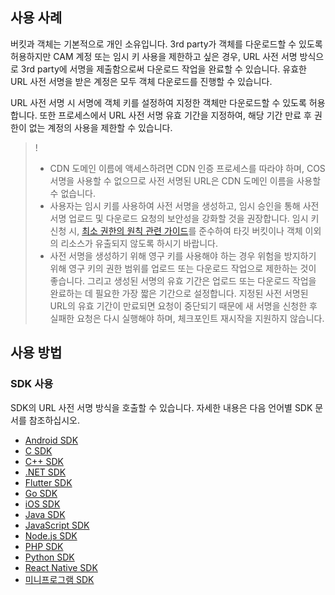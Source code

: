 ## 사용 사례

버킷과 객체는 기본적으로 개인 소유입니다. 3rd party가 객체를 다운로드할 수 있도록 허용하지만 CAM 계정 또는 임시 키 사용을 제한하고 싶은 경우, URL 사전 서명 방식으로 3rd party에 서명을 제출함으로써 다운로드 작업을 완료할 수 있습니다. 유효한 URL 사전 서명을 받은 계정은 모두 객체 다운로드를 진행할 수 있습니다.

URL 사전 서명 시 서명에 객체 키를 설정하여 지정한 객체만 다운로드할 수 있도록 허용합니다. 또한 프로세스에서 URL 사전 서명 유효 기간을 지정하여, 해당 기간 만료 후 권한이 없는 계정의 사용을 제한할 수 있습니다.

>!
> - CDN 도메인 이름에 액세스하려면 CDN 인증 프로세스를 따라야 하며, COS 서명을 사용할 수 없으므로 사전 서명된 URL은 CDN 도메인 이름을 사용할 수 없습니다.
> - 사용자는 임시 키를 사용하여 사전 서명을 생성하고, 임시 승인을 통해 사전 서명 업로드 및 다운로드 요청의 보안성을 강화할 것을 권장합니다. 임시 키 신청 시, [최소 권한의 원칙 관련 가이드](https://intl.cloud.tencent.com/document/product/436/32972)를 준수하여 타깃 버킷이나 객체 이외의 리소스가 유출되지 않도록 하시기 바랍니다.
> - 사전 서명을 생성하기 위해 영구 키를 사용해야 하는 경우 위험을 방지하기 위해 영구 키의 권한 범위를 업로드 또는 다운로드 작업으로 제한하는 것이 좋습니다. 그리고 생성된 서명의 유효 기간은 업로드 또는 다운로드 작업을 완료하는 데 필요한 가장 짧은 기간으로 설정합니다. 지정된 사전 서명된 URL의 유효 기간이 만료되면 요청이 중단되기 때문에 새 서명을 신청한 후 실패한 요청은 다시 실행해야 하며, 체크포인트 재시작을 지원하지 않습니다.
> 


## 사용 방법

### SDK 사용

SDK의 URL 사전 서명 방식을 호출할 수 있습니다. 자세한 내용은 다음 언어별 SDK 문서를 참조하십시오.

- [Android SDK](https://intl.cloud.tencent.com/document/product/436/37680)
- [C SDK](https://intl.cloud.tencent.com/document/product/436/31520)
- [C++ SDK](https://intl.cloud.tencent.com/document/product/436/31524)
- [.NET SDK](https://intl.cloud.tencent.com/document/product/436/38068)
- [Flutter SDK](https://www.tencentcloud.com/document/product/436/54513)
- [Go SDK](https://intl.cloud.tencent.com/document/product/436/31528)
- [iOS SDK](https://intl.cloud.tencent.com/document/product/436/37690)
- [Java SDK](https://intl.cloud.tencent.com/document/product/436/31536)
- [JavaScript SDK](https://intl.cloud.tencent.com/document/product/436/31540)
- [Node.js SDK](https://intl.cloud.tencent.com/document/product/436/32455)
- [PHP SDK](https://intl.cloud.tencent.com/document/product/436/31544)
- [Python SDK](https://intl.cloud.tencent.com/document/product/436/31548)
- [React Native SDK](https://www.tencentcloud.com/document/product/436/54312)
- [미니프로그램 SDK](https://intl.cloud.tencent.com/document/product/436/31711)
